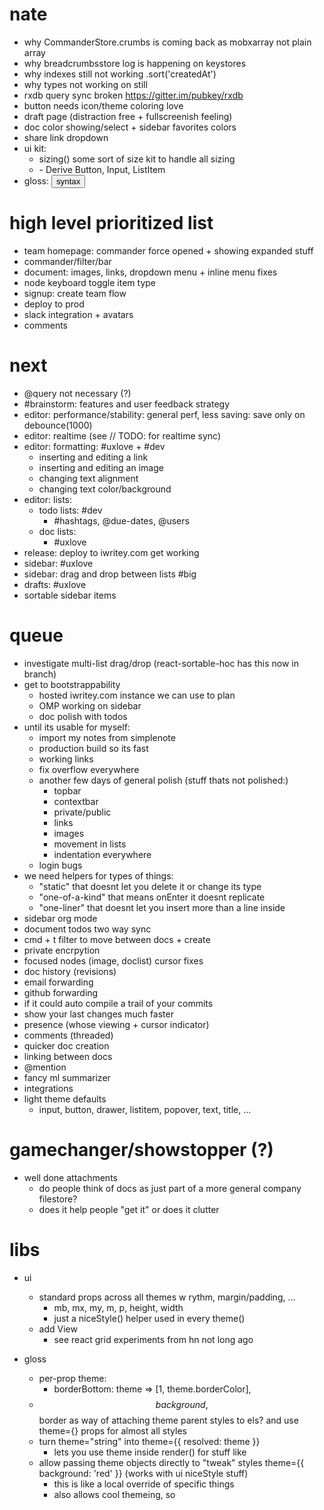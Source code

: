 # nate
  - why CommanderStore.crumbs is coming back as mobxarray not plain array
  - why breadcrumbsstore log is happening on keystores
  - why indexes still not working .sort('createdAt')
  - why types not working on <Views /> still
  - rxdb query sync broken https://gitter.im/pubkey/rxdb
  - button needs icon/theme coloring love
  - draft page (distraction free + fullscreenish feeling)
  - doc color showing/select + sidebar favorites colors
  - share link dropdown
  - ui kit:
    - sizing() some sort of size kit to handle all sizing
    - <Surface height={1} rounded chromeless gloss clear />
      - Derive Button, Input, ListItem
  - gloss: <Button labelStyle={this.$labelStyle} /> syntax

# high level prioritized list
  - team homepage: commander force opened + showing expanded stuff
  - commander/filter/bar
  - document: images, links, dropdown menu + inline menu fixes
  - node keyboard toggle item type
  - signup: create team flow
  - deploy to prod
  - slack integration + avatars
  - comments

# next
  - @query not necessary (?)
  - #brainstorm: features and user feedback strategy
  - editor: performance/stability: general perf, less saving: save only on debounce(1000)
  - editor: realtime (see // TODO: for realtime sync)
  - editor: formatting: #uxlove + #dev
    - inserting and editing a link
    - inserting and editing an image
    - changing text alignment
    - changing text color/background
  - editor: lists:
    - todo lists: #dev
      - #hashtags, @due-dates, @users
    - doc lists:
      - #uxlove
  - release: deploy to iwritey.com get working
  - sidebar: #uxlove
  - sidebar: drag and drop between lists #big
  - drafts: #uxlove
  - sortable sidebar items

# queue
  - investigate multi-list drag/drop (react-sortable-hoc has this now in branch)
  - get to bootstrappability
    - hosted iwritey.com instance we can use to plan
    - OMP working on sidebar
    - doc polish with todos
  - until its usable for myself:
    - import my notes from simplenote
    - production build so its fast
    - working links
    - fix overflow everywhere
    - another few days of general polish (stuff thats not polished:)
      - topbar
      - contextbar
      - private/public
      - links
      - images
      - movement in lists
      - indentation everywhere
    - login bugs
  - we need helpers for types of things:
    - "static" that doesnt let you delete it or change its type
    - "one-of-a-kind" that means onEnter it doesnt replicate
    - "one-liner" that doesnt let you insert more than a line inside
  - sidebar org mode
  - document todos two way sync
  - cmd + t filter to move between docs + create
  - private encrpytion
  - focused nodes (image, doclist) cursor fixes
  - doc history (revisions)
  - email forwarding
  - github forwarding
  - if it could auto compile a trail of your commits
  - show your last changes much faster
  - presence (whose viewing + cursor indicator)
  - comments (threaded)
  - quicker doc creation
  - linking between docs
  - @mention
  - fancy ml summarizer
  - integrations
  - light theme defaults
    - input, button, drawer, listitem, popover, text, title, ...

# gamechanger/showstopper (?)

  - well done attachments
    - do people think of docs as just part of a more general company filestore?
    - does it help people "get it" or does it clutter

# libs

- ui
  - standard props across all themes w rythm, margin/padding, ...
    - mb, mx, my, m, p, height, width
    - just a niceStyle() helper used in every theme()
  - add View
    - see react grid experiments from hn not long ago

- gloss

  - per-prop theme:
    - borderBottom: theme => [1, theme.borderColor],
  - $$background, $$border as way of attaching theme parent styles to els? and use theme={} props for almost all styles
  - turn theme="string" into theme={{ resolved: theme }}
    - lets you use theme inside render() for stuff like <Icon color={theme.color} />
  - allow passing theme objects directly to "tweak" styles theme={{ background: 'red' }} (works with ui niceStyle stuff)
    - this is like a local override of specific things
    - also allows cool themeing, so <Title /> and then InlineTitle = <Title theme={{ borderBottomSize, etc etc }} />
  - add color adjustment objects so no need for outside lib:
    - { background: { color: 'red', lighten: 0.5, alpha: 0.1 } }
      - could have references?:
        - { background: { color: '.color', lighten: 0.5, alpha: 0.1 } }

# fast pouch w workers
- https://github.com/jkleinsc/telegraph

# emojis
https://raw.githubusercontent.com/omnidan/node-emoji/master/lib/emoji.json
https://raw.githubusercontent.com/omnidan/node-emoji/master/lib/emoji.json
https://github.com/ianstormtaylor/slate/blob/master/examples/emojis/index.js

motion_/extractStatics.js at 5d534f71d92048f0afaa1e2632d5727739490619 · motion/motion_
https://github.com/motion/motion_/blob/5d534f71d92048f0afaa1e2632d5727739490619/packages/transform/src/lib/extractStatics.js

motion_/Statement.js at 5d534f71d92048f0afaa1e2632d5727739490619 · motion/motion_
https://github.com/motion/motion_/blob/5d534f71d92048f0afaa1e2632d5727739490619/packages/transform/src/nodes/Statement.js

Drag and Drop between two different containers with different elements · Issue #542 · react-dnd/react-dnd
https://github.com/react-dnd/react-dnd/issues/542

experiments/sortable-target at master · rafaelquintanilha/experiments
https://github.com/rafaelquintanilha/experiments/tree/master/sortable-target

# file management type views
- hashtags?
- or nice grid with dnd?

# templates
- useful with blocks
- right click => use template / define as new template
